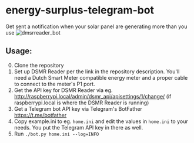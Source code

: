 # energy-surplus-telegram-bot
Get sent a notification when your solar panel are generating more than you use
![dmsrreader_bot](https://user-images.githubusercontent.com/709259/142645240-04a0295d-623c-4c30-b93c-de13b90779d8.jpeg)

## Usage:

0. Clone the repository
1. Set up DSMR Reader per the link in the repository description. You'll need a Dutch Smart Meter compatible energy meter and a proper cable to connect to the meter's P1 port.
2. Get the API key for DSMR Reader via eg. http://raspberrypi.local/admin/dsmr_api/apisettings/1/change/ (if raspberrypi.local is where the DSMR Reader is running)
3. Get a Telegram bot API key via Telegram's BotFather https://t.me/botfather
4. Copy example.ini to eg. `home.ini` and edit the values in `home.ini` to your needs. You put the Telegram API key in there as well.
5. Run `./bot.py home.ini --log=INFO`
